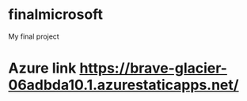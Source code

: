 # finalmicrosoft
My final project
# Azure link https://brave-glacier-06adbda10.1.azurestaticapps.net/
